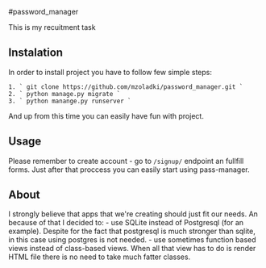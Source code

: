 #password_manager

This is my recuitment task

## Instalation

In order to install project you have to follow few simple steps:

	1. ` git clone https://github.com/mzoladki/password_manager.git `
	2. ` python manage.py migrate `
	3. ` python manange.py runserver `

And up from this time you can easily have fun with project.

## Usage

Please remember to create account - go to ` /signup/ ` endpoint an fullfill forms.
Just after that proccess you can easily start using pass-manager.

## About

I strongly believe that apps that we're creating should just fit our needs.
An because of that I decided to:
	- use SQLite instead of Postgresql (for an example). Despite for the fact that postgresql is much stronger than sqlite, in this case using postgres is not needed.
	- use sometimes function based views instead of class-based views. When all that view has to do is render HTML file there is no need to take much fatter classes.

